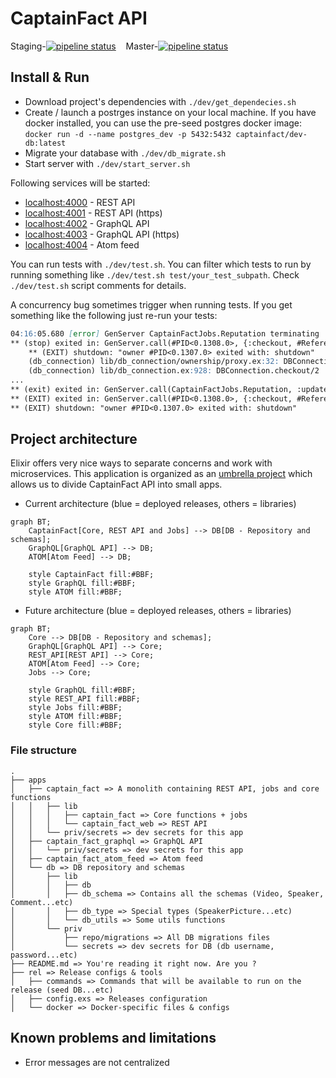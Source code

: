 # CaptainFact API

Staging-[![pipeline status](https://gitlab.com/CaptainFact/captain-fact-api/badges/staging/pipeline.svg)](https://gitlab.com/CaptainFact/captain-fact-api/commits/staging)
&nbsp;&nbsp;
Master-[![pipeline status](https://gitlab.com/CaptainFact/captain-fact-api/badges/master/pipeline.svg)](https://gitlab.com/CaptainFact/captain-fact-api/commits/master)

## Install & Run

  * Download project's dependencies with `./dev/get_dependecies.sh`
  * Create / launch a postrges instance on your local machine. If you have
  docker installed, you can use the pre-seed postgres docker image:
  `docker run -d --name postgres_dev -p 5432:5432 captainfact/dev-db:latest`
  * Migrate your database with `./dev/db_migrate.sh`
  * Start server with `./dev/start_server.sh`

Following services will be started:

  * [localhost:4000](http://localhost:4000) - REST API
  * [localhost:4001](https://localhost:4001) - REST API (https)
  * [localhost:4002](http://localhost:4002) - GraphQL API
  * [localhost:4003](https://localhost:4003) - GraphQL API (https)
  * [localhost:4004](http://localhost:4004) - Atom feed

You can run tests with `./dev/test.sh`. You can filter which tests to run by
running something like `./dev/test.sh test/your_test_subpath`.
Check `./dev/test.sh` script comments for details.

A concurrency bug sometimes trigger when running tests. If you get something 
like the following just re-run your tests:

```markdown
04:16:05.680 [error] GenServer CaptainFactJobs.Reputation terminating
** (stop) exited in: GenServer.call(#PID<0.1308.0>, {:checkout, #Reference<0.2515546025.2910322690.13424>, true, 15000}, 5000)
    ** (EXIT) shutdown: "owner #PID<0.1307.0> exited with: shutdown"
    (db_connection) lib/db_connection/ownership/proxy.ex:32: DBConnection.Ownership.Proxy.checkout/2
    (db_connection) lib/db_connection.ex:928: DBConnection.checkout/2
...
** (exit) exited in: GenServer.call(CaptainFactJobs.Reputation, :update_reputations, 120000)
** (EXIT) exited in: GenServer.call(#PID<0.1308.0>, {:checkout, #Reference<0.2515546025.2910322690.13424>, true, 15000}, 5000)
** (EXIT) shutdown: "owner #PID<0.1307.0> exited with: shutdown"
```

## Project architecture

Elixir offers very nice ways to separate concerns and work with microservices.
This application is organized as an [umbrella project](https://elixir-lang.org/getting-started/mix-otp/dependencies-and-umbrella-apps.html)
which allows us to divide CaptainFact API into small apps.

* Current architecture (blue = deployed releases, others = libraries)

```mermaid
graph BT;
    CaptainFact[Core, REST API and Jobs] --> DB[DB - Repository and schemas];
    GraphQL[GraphQL API] --> DB;
    ATOM[Atom Feed] --> DB;
    
    style CaptainFact fill:#BBF;
    style GraphQL fill:#BBF;
    style ATOM fill:#BBF;
```

* Future architecture (blue = deployed releases, others = libraries)

```mermaid
graph BT;
    Core --> DB[DB - Repository and schemas];
    GraphQL[GraphQL API] --> Core;
    REST_API[REST API] --> Core;
    ATOM[Atom Feed] --> Core;
    Jobs --> Core;
    
    style GraphQL fill:#BBF;
    style REST_API fill:#BBF;
    style Jobs fill:#BBF;
    style ATOM fill:#BBF;
    style Core fill:#BBF;
```

### File structure


```
.
├── apps
│   ├── captain_fact => A monolith containing REST API, jobs and core functions
│   │   ├── lib
│   │   │   ├── captain_fact => Core functions + jobs
│   │   │   └── captain_fact_web => REST API
│   │   └── priv/secrets => dev secrets for this app
│   ├── captain_fact_graphql => GraphQL API
│   │   └── priv/secrets => dev secrets for this app
│   ├── captain_fact_atom_feed => Atom feed
│   └── db => DB repository and schemas
│       ├── lib
│       │   ├── db
│       │   ├── db_schema => Contains all the schemas (Video, Speaker, Comment...etc)
│       │   ├── db_type => Special types (SpeakerPicture...etc)
│       │   └── db_utils => Some utils functions
│       └── priv
│           ├── repo/migrations => All DB migrations files
│           └── secrets => dev secrets for DB (db username, password...etc)
├── README.md => You're reading it right now. Are you ?
├── rel => Release configs & tools
│   ├── commands => Commands that will be available to run on the release (seed DB...etc)
│   ├── config.exs => Releases configuration
│   └── docker => Docker-specific files & configs
```

## Known problems and limitations

* Error messages are not centralized
